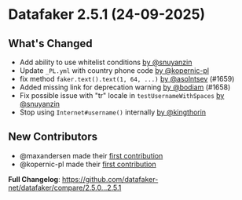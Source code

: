 # Datafaker 2.5.1 (24-09-2025)

## What's Changed

* Add ability to use whitelist conditions [by @snuyanzin](https://github.com/datafaker-net/datafaker/pull/1668)
* Update `_PL.yml` with country phone code [by @kopernic-pl](https://github.com/datafaker-net/datafaker/pull/1663)
* fix method `faker.text().text(1, 64, ...)` [by @asolntsev](https://github.com/datafaker-net/datafaker/pull/1660) (#1659)
* Added missing link for deprecation warning [by @bodiam](https://github.com/datafaker-net/datafaker/pull/1662) (#1658)
* Fix possible issue with "tr" locale in `testUsernameWithSpaces` [by @snuyanzin](https://github.com/datafaker-net/datafaker/pull/1669)
* Stop using `Internet#username()` internally [by @kingthorin](https://github.com/datafaker-net/datafaker/pull/1671)

## New Contributors

* @maxandersen made their [first contribution](https://github.com/datafaker-net/datafaker/pull/1661)
* @kopernic-pl made their [first contribution](https://github.com/datafaker-net/datafaker/pull/1663)

**Full Changelog**: https://github.com/datafaker-net/datafaker/compare/2.5.0...2.5.1

